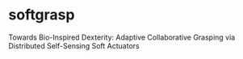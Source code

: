 # softgrasp
Towards Bio-Inspired Dexterity: Adaptive Collaborative Grasping via Distributed Self-Sensing Soft Actuators
